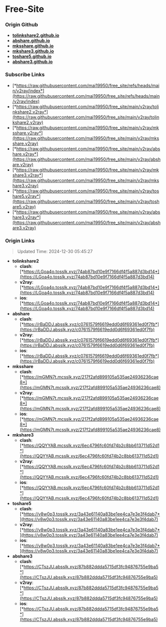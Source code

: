 # Free-Site

### Origin Github

- [**tolinkshare2.github.io**](https://github.com/tolinkshare2/tolinkshare2.github.io)
- [**abshare.github.io**](https://github.com/abshare/abshare.github.io)
- [**mksshare.github.io**](https://github.com/mksshare/mksshare.github.io)
- [**mkshare3.github.io**](https://github.com/mkshare3/mkshare3.github.io)
- [**toshare5.github.io**](https://github.com/toshare5/toshare5.github.io)
- [**abshare3.github.io**](https://github.com/abshare3/abshare3.github.io)

### Subscribe Links

- [*https://raw.githubusercontent.com/mai19950/free_site/refs/heads/main/v2ray/index*](https://raw.githubusercontent.com/mai19950/free_site/refs/heads/main/v2ray/index)
- [*https://raw.githubusercontent.com/mai19950/free_site/main/v2ray/tolinkshare2.v2ray*](https://raw.githubusercontent.com/mai19950/free_site/main/v2ray/tolinkshare2.v2ray)
- [*https://raw.githubusercontent.com/mai19950/free_site/main/v2ray/mksshare.v2ray*](https://raw.githubusercontent.com/mai19950/free_site/main/v2ray/mksshare.v2ray)
- [*https://raw.githubusercontent.com/mai19950/free_site/main/v2ray/abshare.v2ray*](https://raw.githubusercontent.com/mai19950/free_site/main/v2ray/abshare.v2ray)
- [*https://raw.githubusercontent.com/mai19950/free_site/main/v2ray/mkshare3.v2ray*](https://raw.githubusercontent.com/mai19950/free_site/main/v2ray/mkshare3.v2ray)
- [*https://raw.githubusercontent.com/mai19950/free_site/main/v2ray/toshare5.v2ray*](https://raw.githubusercontent.com/mai19950/free_site/main/v2ray/toshare5.v2ray)
- [*https://raw.githubusercontent.com/mai19950/free_site/main/v2ray/abshare3.v2ray*](https://raw.githubusercontent.com/mai19950/free_site/main/v2ray/abshare3.v2ray)

### Origin Links

> Updated Time: 2024-12-30 05:45:27

- **tolinkshare2**
  - **clash**: [*https://LGoa4o.tosslk.xyz/74ab87bd10e9f7166df4f5a887d3bd14*](https://LGoa4o.tosslk.xyz/74ab87bd10e9f7166df4f5a887d3bd14)
  - **v2ray**: [*https://LGoa4o.tosslk.xyz/74ab87bd10e9f7166df4f5a887d3bd14*](https://LGoa4o.tosslk.xyz/74ab87bd10e9f7166df4f5a887d3bd14)
  - **ios**: [*https://LGoa4o.tosslk.xyz/74ab87bd10e9f7166df4f5a887d3bd14*](https://LGoa4o.tosslk.xyz/74ab87bd10e9f7166df4f5a887d3bd14)
- **abshare**
  - **clash**: [*https://rBaDDJ.absslk.xyz/c0761579f6619edd0d6f69361ed0f7fb*](https://rBaDDJ.absslk.xyz/c0761579f6619edd0d6f69361ed0f7fb)
  - **v2ray**: [*https://rBaDDJ.absslk.xyz/c0761579f6619edd0d6f69361ed0f7fb*](https://rBaDDJ.absslk.xyz/c0761579f6619edd0d6f69361ed0f7fb)
  - **ios**: [*https://rBaDDJ.absslk.xyz/c0761579f6619edd0d6f69361ed0f7fb*](https://rBaDDJ.absslk.xyz/c0761579f6619edd0d6f69361ed0f7fb)
- **mksshare**
  - **clash**: [*https://mGMN7t.mcsslk.xyz/217f2afd899105a535ae24936236cae8*](https://mGMN7t.mcsslk.xyz/217f2afd899105a535ae24936236cae8)
  - **v2ray**: [*https://mGMN7t.mcsslk.xyz/217f2afd899105a535ae24936236cae8*](https://mGMN7t.mcsslk.xyz/217f2afd899105a535ae24936236cae8)
  - **ios**: [*https://mGMN7t.mcsslk.xyz/217f2afd899105a535ae24936236cae8*](https://mGMN7t.mcsslk.xyz/217f2afd899105a535ae24936236cae8)
- **mkshare3**
  - **clash**: [*https://QQYYAB.mcsslk.xyz/6ec4796fc60fd74b2c8bb613711d52d1*](https://QQYYAB.mcsslk.xyz/6ec4796fc60fd74b2c8bb613711d52d1)
  - **v2ray**: [*https://QQYYAB.mcsslk.xyz/6ec4796fc60fd74b2c8bb613711d52d1*](https://QQYYAB.mcsslk.xyz/6ec4796fc60fd74b2c8bb613711d52d1)
  - **ios**: [*https://QQYYAB.mcsslk.xyz/6ec4796fc60fd74b2c8bb613711d52d1*](https://QQYYAB.mcsslk.xyz/6ec4796fc60fd74b2c8bb613711d52d1)
- **toshare5**
  - **clash**: [*https://v8w0p3.tosslk.xyz/3a43e61140a83be1ee4ca7e3e3f4dab7*](https://v8w0p3.tosslk.xyz/3a43e61140a83be1ee4ca7e3e3f4dab7)
  - **v2ray**: [*https://v8w0p3.tosslk.xyz/3a43e61140a83be1ee4ca7e3e3f4dab7*](https://v8w0p3.tosslk.xyz/3a43e61140a83be1ee4ca7e3e3f4dab7)
  - **ios**: [*https://v8w0p3.tosslk.xyz/3a43e61140a83be1ee4ca7e3e3f4dab7*](https://v8w0p3.tosslk.xyz/3a43e61140a83be1ee4ca7e3e3f4dab7)
- **abshare3**
  - **clash**: [*https://CTszJU.absslk.xyz/87b882ddda5715df3fc94876755e9ba5*](https://CTszJU.absslk.xyz/87b882ddda5715df3fc94876755e9ba5)
  - **v2ray**: [*https://CTszJU.absslk.xyz/87b882ddda5715df3fc94876755e9ba5*](https://CTszJU.absslk.xyz/87b882ddda5715df3fc94876755e9ba5)
  - **ios**: [*https://CTszJU.absslk.xyz/87b882ddda5715df3fc94876755e9ba5*](https://CTszJU.absslk.xyz/87b882ddda5715df3fc94876755e9ba5)
